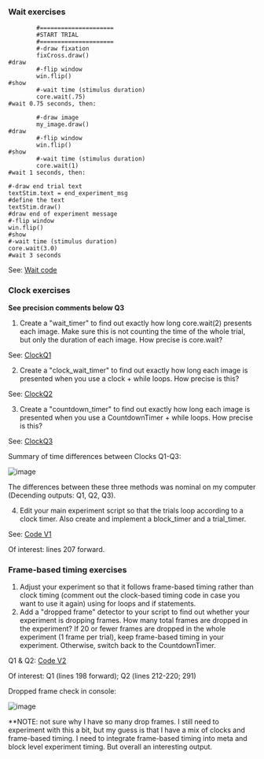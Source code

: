 ### Wait exercises

```
        #=====================
        #START TRIAL
        #=====================   
        #-draw fixation
        fixCross.draw()                                                         #draw
        #-flip window
        win.flip()                                                              #show
        #-wait time (stimulus duration)
        core.wait(.75)                                                          #wait 0.75 seconds, then:
        
        #-draw image
        my_image.draw()                                                         #draw
        #-flip window
        win.flip()                                                              #show
        #-wait time (stimulus duration)
        core.wait(1)                                                            #wait 1 seconds, then:
        
#-draw end trial text
textStim.text = end_experiment_msg                                              #define the text
textStim.draw()                                                                 #draw end of experiment message
#-flip window
win.flip()                                                                      #show
#-wait time (stimulus duration)
core.wait(3.0)                                                                  #wait 3 seconds
```
See: [Wait code](https://github.com/KelseyBrick/PSYCHO-403-Fall-2022/blob/main/Assignment_7/Level_5_Exercises_waitQ1.py)

### Clock exercises
**See precision comments below Q3**
1. Create a "wait_timer" to find out exactly how long core.wait(2) presents each image. Make sure this is not counting the time of the whole trial, but only the duration of each image. How precise is core.wait?

See: [ClockQ1](https://github.com/KelseyBrick/PSYCHO-403-Fall-2022/blob/main/Assignment_7/Level_5_Exercises_clockQ1.py)

2. Create a "clock_wait_timer" to find out exactly how long each image is presented when you use a clock + while loops. How precise is this?

See: [ClockQ2](https://github.com/KelseyBrick/PSYCHO-403-Fall-2022/blob/main/Assignment_7/Level_5_Exercises_clockQ2.py)

3. Create a "countdown_timer" to find out exactly how long each image is presented when you use a CountdownTimer + while loops. How precise is this?

See: [ClockQ3](https://github.com/KelseyBrick/PSYCHO-403-Fall-2022/blob/main/Assignment_7/Level_5_Exercises_clockQ3.py)

Summary of time differences between Clocks Q1-Q3:

![image](https://user-images.githubusercontent.com/113373038/203163460-9180d17f-5212-4bf3-aa84-0e1e9b0dc6cf.png)

The differences between these three methods was nominal on my computer (Decending outputs: Q1, Q2, Q3).

4. Edit your main experiment script so that the trials loop according to a clock timer. Also create and implement a block_timer and a trial_timer.

See: [Code V1](https://github.com/KelseyBrick/PSYCHO-403-Fall-2022/blob/main/Assignment_7/Level_5_Exercises_V1.py)

Of interest: lines 207 forward.

### Frame-based timing exercises
1. Adjust your experiment so that it follows frame-based timing rather than clock timing (comment out the clock-based timing code in case you want to use it again) using for loops and if statements.
2. Add a "dropped frame" detector to your script to find out whether your experiment is dropping frames. How many total frames are dropped in the experiment? If 20 or fewer frames are dropped in the whole experiment (1 frame per trial), keep frame-based timing in your experiment. Otherwise, switch back to the CountdownTimer.

Q1 & Q2: [Code V2](https://github.com/KelseyBrick/PSYCHO-403-Fall-2022/blob/main/Assignment_7/Level_5_Exercises_V2.py)

Of interest: Q1 (lines 198 forward); Q2 (lines 212-220; 291)

Dropped frame check in console:

![image](https://user-images.githubusercontent.com/113373038/203185662-32b1b40b-519b-4954-9987-45e05ff2be4a.png)

**NOTE: not sure why I have so many drop frames. I still need to experiment with this a bit, but my guess is that I have a mix of clocks and frame-based timing. I need to integrate frame-based timing into meta and block level experiment timing. But overall an interesting output.
